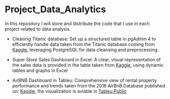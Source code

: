 # Project_Data_Analytics
In this repository I will store and distribute the code that I use in each project related to data analysis.

* Cleaning Titanic database: Set up a structured table in pgAdmin 4 to efficiently handle data taken from the Titanic database coming from [Kaggle](https://www.kaggle.com/datasets/sakshisatre/titanic-dataset), leveraging PostgreSQL for data cleansing and preprocessing.

* Super Store Sales Dashboard in Excel: A clear, visual representation of the sales data is provided in the table taken from [Kaggle](https://www.kaggle.com/datasets/aditisaxena20/superstore-sales-dataset), using dynamic tables and graphs in Excel

* AirBNB Dashboard in Tableu: Comprehensive view of rental property performance and trends taken from the 2016 AirBnB Database published on: [Kaggle](https://www.kaggle.com/datasets/airbnb/seattle), the visualization is aviable in [Tableu Public](https://public.tableau.com/views/AirBnB_FullProject_17211641621670/AirBnBDashboard?:language=es-ES&:sid=&:redirect=auth&:display_count=n&:origin=viz_share_link)